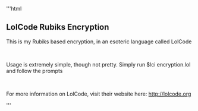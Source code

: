 '''html
<h2>LolCode Rubiks Encryption</h2>

<p>This is my Rubiks based encryption, in an esoteric language called LolCode</p>
<br>
<p>Usage is extremely simple, though not pretty. Simply run $lci encryption.lol and follow the prompts</p>
<br>
<p>For more information on LolCode, visit their website here: <a href="http://lolcode.org">http://lolcode.org</a></p>
'''
